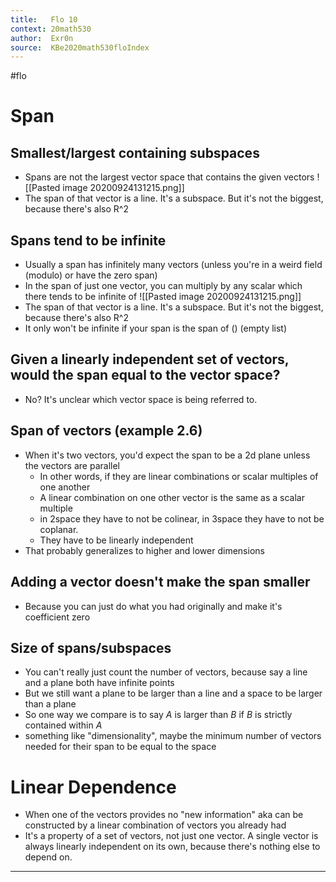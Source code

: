 ```yaml
---
title:   Flo 10
context: 20math530
author:  Exr0n
source:  KBe2020math530floIndex
---
```


#flo

# Span

## Smallest/largest containing subspaces
- Spans are not the largest vector space that contains the given vectors
![[Pasted image 20200924131215.png]]
- The span of that vector is a line. It's a subspace. But it's not the biggest, because there's also R^2

## Spans tend to be infinite
- Usually a span has infinitely many vectors (unless you're in a weird field (modulo) or have the zero span)
- In the span of just one vector, you can multiply by any scalar which there tends to be infinite of
![[Pasted image 20200924131215.png]]
- The span of that vector is a line. It's a subspace. But it's not the biggest, because there's also R^2
- It only won't be infinite if your span is the span of $()$ (empty list)

## Given a linearly independent set of vectors, would the span equal to the vector space?
- No? It's unclear which vector space is being referred to.

## Span of vectors (example 2.6)
- When it's two vectors, you'd expect the span to be a 2d plane unless the vectors are parallel
	- In other words, if they are linear combinations or scalar multiples of one another
	- A linear combination on one other vector is the same as a scalar multiple
	- in 2space they have to not be colinear, in 3space they have to not be coplanar.
	- They have to be linearly independent
- That probably generalizes to higher and lower dimensions

## Adding a vector doesn't make the span smaller
- Because you can just do what you had originally and make it's coefficient zero

## Size of spans/subspaces
- You can't really just count the number of vectors, because say a line and a plane both have infinite points
- But we still want a plane to be larger than a line and a space to be larger than a plane
- So one way we compare is to say $A$ is larger than $B$ if $B$ is strictly contained within $A$
- something like "dimensionality", maybe the minimum number of vectors needed for their span to be equal to the space 

# Linear Dependence
- When one of the vectors provides no "new information" aka can be constructed by a linear combination of vectors you already had
- It's a property of a set of vectors, not just one vector. A single vector is always linearly independent on its own, because there's nothing else to depend on.

---
